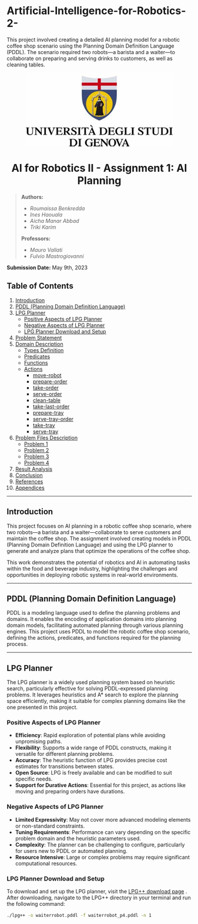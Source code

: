 # Artificial-Intelligence-for-Robotics-2-
This project involved creating a detailed AI planning model for a robotic coffee shop scenario using the Planning Domain Definition Language (PDDL). The scenario required two robots—a barista and a waiter—to collaborate on preparing and serving drinks to customers, as well as cleaning tables.

<div align="center">
  <a href="https://unige.it/en/">
    <img src="./img.jpg" width="400" height="200" alt="University of Genoa Logo">
  </a>
</div>



<h1 align="center"> AI for Robotics II - Assignment 1: AI Planning </h1>

> **Authors:**
> - *Roumaissa Benkredda*   
> - *Ines Haouala*   
> - *Aicha Manar Abbad*  
> - *Triki Karim* 
>
> **Professors:**
> - *Mauro Vallati*  
> - *Fulvio Mastrogiovanni*

**Submission Date:** May 9th, 2023

## Table of Contents

1. [Introduction](#introduction)
2. [PDDL (Planning Domain Definition Language)](#pddl)
3. [LPG Planner](#lpg-planner)
    * [Positive Aspects of LPG Planner](#positive-aspects)
    * [Negative Aspects of LPG Planner](#negative-aspects)
    * [LPG Planner Download and Setup](#download-lpg)
4. [Problem Statement](#problem-statement)
5. [Domain Description](#domain-description)
    * [Types Definition](#types-definition)
    * [Predicates](#predicates)
    * [Functions](#functions)
    * [Actions](#actions)
        - [move-robot](#move-robot)
        - [prepare-order](#prepare-order)
        - [take-order](#take-order)
        - [serve-order](#serve-order)
        - [clean-table](#clean-table)
        - [take-last-order](#take-last-order)
        - [prepare-tray](#prepare-tray)
        - [serve-tray-order](#serve-tray-order)
        - [take-tray](#take-tray)
        - [serve-tray](#serve-tray)
6. [Problem Files Description](#problem-files-description)
    * [Problem 1](#problem-1)
    * [Problem 2](#problem-2)
    * [Problem 3](#problem-3)
    * [Problem 4](#problem-4)
7. [Result Analysis](#result-analysis)
8. [Conclusion](#conclusion)
9. [References](#references)
10. [Appendices](#appendices)

---

<a name="introduction"></a>

## Introduction

This project focuses on AI planning in a robotic coffee shop scenario, where two robots—a barista and a waiter—collaborate to serve customers and maintain the coffee shop. The assignment involved creating models in PDDL (Planning Domain Definition Language) and using the LPG planner to generate and analyze plans that optimize the operations of the coffee shop.

This work demonstrates the potential of robotics and AI in automating tasks within the food and beverage industry, highlighting the challenges and opportunities in deploying robotic systems in real-world environments.

---

<a name="pddl"></a>

## PDDL (Planning Domain Definition Language)

PDDL is a modeling language used to define the planning problems and domains. It enables the encoding of application domains into planning domain models, facilitating automated planning through various planning engines. This project uses PDDL to model the robotic coffee shop scenario, defining the actions, predicates, and functions required for the planning process.

---

<a name="lpg-planner"></a>

## LPG Planner

The LPG planner is a widely used planning system based on heuristic search, particularly effective for solving PDDL-expressed planning problems. It leverages heuristics and A* search to explore the planning space efficiently, making it suitable for complex planning domains like the one presented in this project.

<a name="positive-aspects"></a>

### Positive Aspects of LPG Planner

- **Efficiency**: Rapid exploration of potential plans while avoiding unpromising paths.
- **Flexibility**: Supports a wide range of PDDL constructs, making it versatile for different planning problems.
- **Accuracy**: The heuristic function of LPG provides precise cost estimates for transitions between states.
- **Open Source**: LPG is freely available and can be modified to suit specific needs.
- **Support for Durative Actions**: Essential for this project, as actions like moving and preparing orders have durations.

<a name="negative-aspects"></a>

### Negative Aspects of LPG Planner

- **Limited Expressivity**: May not cover more advanced modeling elements or non-standard constraints.
- **Tuning Requirements**: Performance can vary depending on the specific problem domain and the heuristic parameters used.
- **Complexity**: The planner can be challenging to configure, particularly for users new to PDDL or automated planning.
- **Resource Intensive**: Large or complex problems may require significant computational resources.

<a name="download-lpg"></a>

### LPG Planner Download and Setup

To download and set up the LPG planner, visit the [LPG++ download page](http://helios.hud.ac.uk/scommv/storage/lpg++) . After downloading, navigate to the LPG++ directory in your terminal and run the following command:

```bash
./lpg++ -o waiterrobot.pddl -f waiterrobot_p4.pddl -n 1
